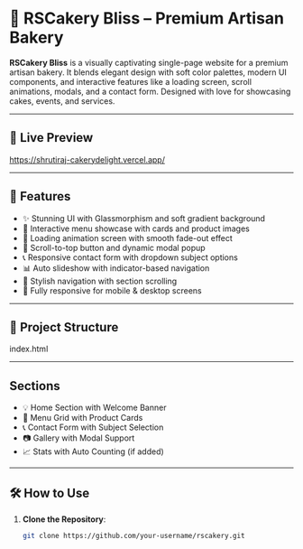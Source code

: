 # 🎂 RSCakery Bliss – Premium Artisan Bakery

**RSCakery Bliss** is a visually captivating single-page website for a premium artisan bakery. It blends elegant design with soft color palettes, modern UI components, and interactive features like a loading screen, scroll animations, modals, and a contact form. Designed with love for showcasing cakes, events, and services.

---

## 🚀 Live Preview
https://shrutiraj-cakerydelight.vercel.app/

---

## 🌟 Features

- ✨ Stunning UI with Glassmorphism and soft gradient background
- 🍰 Interactive menu showcase with cards and product images
- 🧁 Loading animation screen with smooth fade-out effect
- 🧾 Scroll-to-top button and dynamic modal popup
- 📞 Responsive contact form with dropdown subject options
- 📊 Auto slideshow with indicator-based navigation
- 🔗 Stylish navigation with section scrolling
- 📱 Fully responsive for mobile & desktop screens

---

## 📁 Project Structure

index.html

---

##  Sections


- 💡 Home Section with Welcome Banner
- 🍩 Menu Grid with Product Cards
- 📞 Contact Form with Subject Selection
- 📷 Gallery with Modal Support
- 📈 Stats with Auto Counting (if added)

---

## 🛠️ How to Use

1. **Clone the Repository**:
   ```bash
   git clone https://github.com/your-username/rscakery.git
